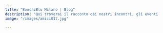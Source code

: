 ```yaml
---
title: "BonsaiBlu Milano | Blog"
description: "Qui troverai il racconto dei nostri incontri, gli eventi del Club BonsaiBlu di Milano, le nostre lavorazioni e molto altro"
image: "/images/amici017.jpg"

---
```

